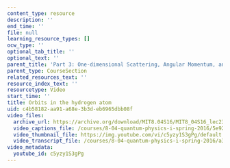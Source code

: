 ```yaml
---
content_type: resource
description: ''
end_time: ''
file: null
learning_resource_types: []
ocw_type: ''
optional_tab_title: ''
optional_text: ''
parent_title: 'Part 3: One-dimensional Scattering, Angular Momentum, and Central Potentials'
parent_type: CourseSection
related_resources_text: ''
resource_index_text: ''
resourcetype: Video
start_time: ''
title: Orbits in the hydrogen atom
uid: c4b58182-aa91-a68e-3b3d-eb6965dbb08f
video_files:
  archive_url: https://archive.org/download/MIT8.04S16/MIT8_04S16_lec23_s4_300k.mp4
  video_captions_file: /courses/8-04-quantum-physics-i-spring-2016/5e92209bba8b57f28449d6b64bad0746_c5yzy1S3gPg.vtt
  video_thumbnail_file: https://img.youtube.com/vi/c5yzy1S3gPg/default.jpg
  video_transcript_file: /courses/8-04-quantum-physics-i-spring-2016/a3af8676dfce816a84c6504dff8685cd_c5yzy1S3gPg.pdf
video_metadata:
  youtube_id: c5yzy1S3gPg
---
```

